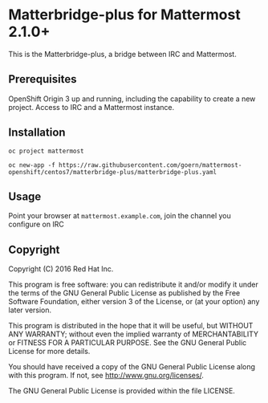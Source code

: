 # Matterbridge-plus for Mattermost 2.1.0+

This is the Matterbridge-plus, a bridge between IRC and Mattermost.

## Prerequisites

OpenShift Origin 3 up and running, including the capability to create a new
project. Access to IRC and a Mattermost instance.


## Installation

```
oc project mattermost

oc new-app -f https://raw.githubusercontent.com/goern/mattermost-openshift/centos7/matterbridge-plus/matterbridge-plus.yaml
```


## Usage

Point your browser at `mattermost.example.com`, join the channel you configure
on IRC


## Copyright

Copyright (C) 2016 Red Hat Inc.

This program is free software: you can redistribute it and/or modify
it under the terms of the GNU General Public License as published by
the Free Software Foundation, either version 3 of the License, or
(at your option) any later version.

This program is distributed in the hope that it will be useful,
but WITHOUT ANY WARRANTY; without even the implied warranty of
MERCHANTABILITY or FITNESS FOR A PARTICULAR PURPOSE.  See the
GNU General Public License for more details.

You should have received a copy of the GNU General Public License
along with this program. If not, see <http://www.gnu.org/licenses/>.

The GNU General Public License is provided within the file LICENSE.
